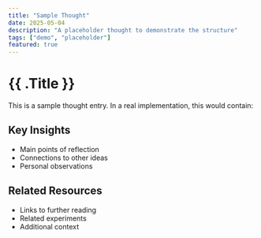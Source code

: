 ```yaml
---
title: "Sample Thought"
date: 2025-05-04
description: "A placeholder thought to demonstrate the structure"
tags: ["demo", "placeholder"]
featured: true
---
```


# {{ .Title }}

This is a sample thought entry. In a real implementation, this would contain:

## Key Insights

- Main points of reflection
- Connections to other ideas
- Personal observations

## Related Resources

- Links to further reading
- Related experiments
- Additional context
